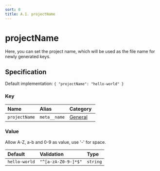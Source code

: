 ```yaml
---
sort: 0
title: A.1. projectName
---
```


# projectName

Here, you can set the project name, which will be used as the file name for newly generated keys.


## Specification

Default implementation: ```{ "projectName": "hello-world" }```

### Key

| **Name** | **Alias** | **Category** |  
|:--|:--|:--|
| ```projectName``` | ```meta__name``` | [General](../options/#general) |

### Value

Allow A-Z, a-b and 0-9 as value, use '-' for space.

| **Default** | **Validation** | **Type** |
|:--|:--|:--|
| ```hello-world``` | ```"^[a-zA-Z0-9-]*$"``` | ```string``` |

